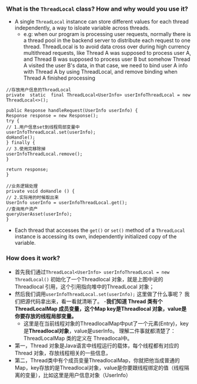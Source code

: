 ### What is the `ThreadLocal` class? How and why would you use it?
- A single `ThreadLocal` instance can store different values for each thread independently, a way to isloate variable across threads.
	- e.g: when our program is processing user requests, normally there is a thread pool in the backend server to distribute each request to one thread. ThreadLocal is to avoid data cross over during high currency multithread requests, like Thread A was supposed to process user A, and Thread B was supposed to process user B but somehow Thread A visited the user B's data, in that case, we need to bind user A info with Thread A by using ThreadLocal, and remove binding when Thread A finished processing
```
//存放用户信息的ThreadLocal  
private  static  final ThreadLocal<UserInfo> userInfoThreadLocal = new ThreadLocal<>();  
  
public Response handleRequest(UserInfo userInfo) {  
Response response = new Response();  
try {  
// 1.用户信息set到线程局部变量中  
userInfoThreadLocal.set(userInfo);  
doHandle();  
} finally {  
// 3.使用完移除掉  
userInfoThreadLocal.remove();  
}  
  
return response;  
}  
  
//业务逻辑处理  
private void doHandle () {  
// 2.实际用的时候取出来  
UserInfo userInfo = userInfoThreadLocal.get();  
//查询用户资产  
queryUserAsset(userInfo);  
}
```
- Each thread that accesses the `get()` or `set()` method of a `ThreadLocal` instance is accessing its own, independently initialized copy of the variable.
### How does it work?
- 首先我们通过`ThreadLocal<UserInfo> userInfoThreadLocal = new ThreadLocal()`  初始化了一个Threadlocal 对象，就是上图中说的Threadlocal 引用，这个引用指向堆中的ThreadLocal 对象；
- 然后我们调用`userInfoThreadLocal.set(userInfo);`  这里做了什么事呢？
    我们把源代码拿出来，看一看就清晰了。
-**我们知道 Thread 类有个 ThreadLocalMap 成员变量，这个Map key是Threadlocal 对象，value是你要存放的线程局部变量。**
    - 这里是在当前线程对象的ThreadlocalMap中put了一个元素(Entry)，key是**Threadlocal对象**，value是userInfo。
    理解二件事就都清楚了：
    ThreadLocalMap 类的定义在 Threadlocal中。
-   第一，Thread 对象是Java语言中线程运行的载体，每个线程都有对应的Thread 对象，存放线程相关的一些信息，
-   第二，Thread类中有个成员变量ThreadlocalMap，你就把他当成普通的Map，key存放的是Threadlocal对象，value是你要跟线程绑定的值（线程隔离的变量），比如这里是用户信息对象（UserInfo）
<!--stackedit_data:
eyJoaXN0b3J5IjpbMTI4NDcxMjM5Nl19
-->